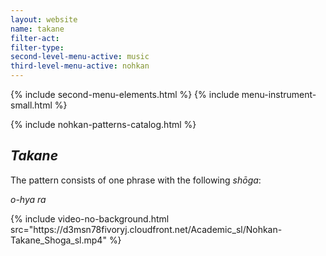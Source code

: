 ```yaml
---
layout: website
name: takane
filter-act:
filter-type:
second-level-menu-active: music
third-level-menu-active: nohkan
---
```


{% include second-menu-elements.html %} {% include menu-instrument-small.html %}

<main class="page-content">
  <div class="wrapper sidebar-contents">
    <aside class="sidebar-contents__table">
      {% include nohkan-patterns-catalog.html %}
    </aside>
    <section class="sidebar-contents__section">
      <div class="text-container">
        <h2><em>Takane</em></h2>
        <p>
          The pattern consists of one phrase with the following <em>shōga</em>:
        </p>
        <p>
          <em>o-hya ra</em>
        </p>
        {% include video-no-background.html
        src="https://d3msn78fivoryj.cloudfront.net/Academic_sl/Nohkan-Takane_Shoga_sl.mp4"
        %}
      </div>
    </section>
  </div>
</main>
